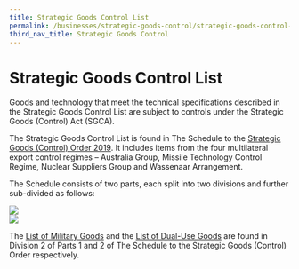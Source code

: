 ```yaml
---
title: Strategic Goods Control List
permalink: /businesses/strategic-goods-control/strategic-goods-control-list
third_nav_title: Strategic Goods Control
---
```


# Strategic Goods Control List

Goods and technology that meet the technical specifications described in the Strategic Goods Control List are subject to controls under the Strategic Goods (Control) Act (SGCA).

The Strategic Goods Control List is found in The Schedule to the  [Strategic Goods (Control) Order 2019](https://sso.agc.gov.sg/SL-Supp/S532-2019/Published/20190801?DocDate=20190801). It includes items from the four multilateral export control regimes – Australia Group, Missile Technology Control Regime, Nuclear Suppliers Group and Wassenaar Arrangement.

The Schedule consists of two parts, each split into two divisions and further sub-divided as follows:

![](https://www.customs.gov.sg/-/media/cus/files/business/strategic-goods-control/sgco-2019-overview.png)  
![](https://www.customs.gov.sg/-/media/cus/images/business/stg-gds-list.jpg)

The  [List of Military Goods](/documents/businesses/list-of-military-goods.pdf) and the  [List of Dual-Use Goods](/documents/businesses/list-of-dual-use-goods.pdf) are found in Division 2 of Parts 1 and 2 of The Schedule to the Strategic Goods (Control) Order respectively.
